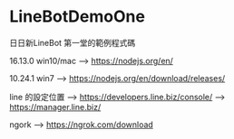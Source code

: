 # LineBotDemoOne
日日新LineBot 第一堂的範例程式碼

16.13.0 win10/mac --> https://nodejs.org/en/

10.24.1 win7 --> https://nodejs.org/en/download/releases/

line 的設定位置 --> https://developers.line.biz/console/
               --> https://manager.line.biz/

ngork --> https://ngrok.com/download
